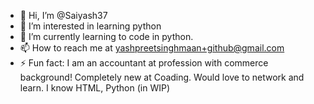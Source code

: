 - 👋 Hi, I’m @Saiyash37
- 👀 I’m interested in learning python
- 🌱 I’m currently learning to code in python.
- 📫 How to reach me at yashpreetsinghmaan+github@gmail.com
- ⚡ Fun fact: I am an accountant at profession with commerce background! Completely new at Coading. Would love to network and learn. I know HTML, Python (in WIP)

<!---
Saiyash37/Saiyash37 is a ✨ special ✨ repository because its `README.md` (this file) appears on your GitHub profile.
You can click the Preview link to take a look at your changes.
--->
